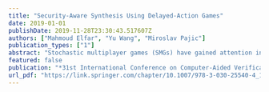 ```yaml
---
title: "Security-Aware Synthesis Using Delayed-Action Games"
date: 2019-01-01
publishDate: 2019-11-28T23:30:43.517607Z
authors: ["Mahmoud Elfar", "Yu Wang", "Miroslav Pajic"]
publication_types: ["1"]
abstract: "Stochastic multiplayer games (SMGs) have gained attention in the field of strategy synthesis for multi-agent reactive systems. However, standard SMGs are limited to modeling systems where all agents have full knowledge of the state of the game. In this paper, we introduce delayed-action games (DAGs) formalism that simulates hidden-information games (HIGs) as SMGs, by eliminating hidden information by delaying a player's actions. The elimination of hidden information enables the usage of SMG off-the-shelf model checkers to implement HIGs. Furthermore, we demonstrate how a DAG can be decomposed into a number of independent subgames. Since each subgame can be independently explored, parallel computation can be utilized to reduce the model checking time, while alleviating the state space explosion problem that SMGs are notorious for. In addition, we propose a DAG-based framework for strategy synthesis and analysis. Finally, we demonstrate applicability of the DAG-based synthesis framework on a case study of a human-on-the-loop unmanned-aerial vehicle system that may be under stealthy attack, where the proposed framework is used to formally model, analyze and synthesize security-aware strategies for the system."
featured: false
publication: "*31st International Conference on Computer-Aided Verification (CAV)*"
url_pdf: "https://link.springer.com/chapter/10.1007/978-3-030-25540-4_10"
---
```


